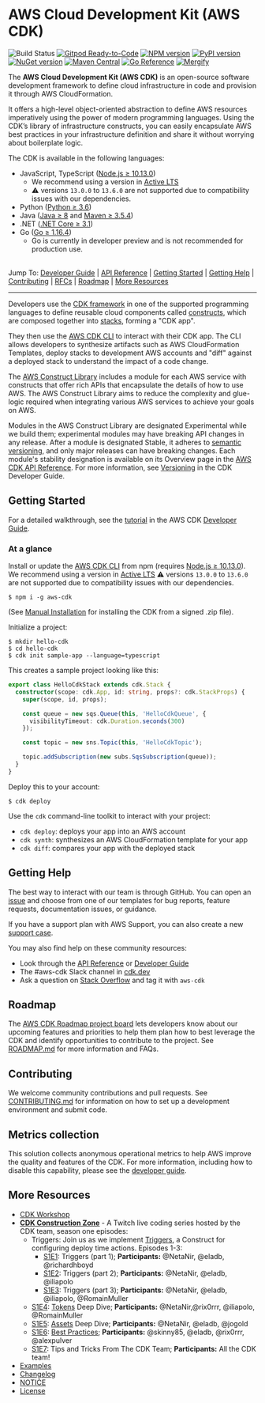 # AWS Cloud Development Kit (AWS CDK)

![Build Status](https://codebuild.us-east-1.amazonaws.com/badges?uuid=eyJlbmNyeXB0ZWREYXRhIjoiSy9rWmVENzRDbXBoVlhYaHBsNks4OGJDRXFtV1IySmhCVjJoaytDU2dtVWhhVys3NS9Odk5DbC9lR2JUTkRvSWlHSXZrNVhYQ3ZsaUJFY3o4OERQY1pnPSIsIml2UGFyYW1ldGVyU3BlYyI6IlB3ODEyRW9KdU0yaEp6NDkiLCJtYXRlcmlhbFNldFNlcmlhbCI6MX0%3D&branch=master)
[![Gitpod Ready-to-Code](https://img.shields.io/badge/Gitpod-ready--to--code-blue?logo=gitpod)](https://gitpod.io/#https://github.com/aws/aws-cdk)
[![NPM version](https://badge.fury.io/js/aws-cdk.svg)](https://badge.fury.io/js/aws-cdk)
[![PyPI version](https://badge.fury.io/py/aws-cdk.core.svg)](https://badge.fury.io/py/aws-cdk.core)
[![NuGet version](https://badge.fury.io/nu/Amazon.CDK.svg)](https://badge.fury.io/nu/Amazon.CDK)
[![Maven Central](https://maven-badges.herokuapp.com/maven-central/software.amazon.awscdk/core/badge.svg)](https://maven-badges.herokuapp.com/maven-central/software.amazon.awscdk/core)
[![Go Reference](https://pkg.go.dev/badge/github.com/aws/aws-cdk-go/awscdk.svg)](https://pkg.go.dev/github.com/aws/aws-cdk-go/awscdk)
[![Mergify](https://img.shields.io/endpoint.svg?url=https://gh.mergify.io/badges/aws/aws-cdk&style=flat)](https://mergify.io)

The **AWS Cloud Development Kit (AWS CDK)** is an open-source software development
framework to define cloud infrastructure in code and provision it through AWS CloudFormation.

It offers a high-level object-oriented abstraction to define AWS resources imperatively using
the power of modern programming languages. Using the CDK’s library of
infrastructure constructs, you can easily encapsulate AWS best practices in your
infrastructure definition and share it without worrying about boilerplate logic.

The CDK is available in the following languages:

* JavaScript, TypeScript ([Node.js ≥ 10.13.0](https://nodejs.org/download/release/latest-v10.x/))
  - We recommend using a version in [Active LTS](https://nodejs.org/en/about/releases/)
  - ⚠️ versions `13.0.0` to `13.6.0` are not supported due to compatibility issues with our dependencies.
* Python ([Python ≥ 3.6](https://www.python.org/downloads/))
* Java ([Java ≥ 8](https://www.oracle.com/technetwork/java/javase/downloads/index.html) and [Maven ≥ 3.5.4](https://maven.apache.org/download.cgi))
* .NET ([.NET Core ≥ 3.1](https://dotnet.microsoft.com/download))
* Go ([Go ≥ 1.16.4](https://golang.org/))
  - Go is currently in developer preview and is not recommended for production use.

\
Jump To:
[Developer Guide](https://docs.aws.amazon.com/cdk/latest/guide) |
[API Reference](https://docs.aws.amazon.com/cdk/api/latest/docs/aws-construct-library.html) |
[Getting Started](#getting-started) |
[Getting Help](#getting-help) |
[Contributing](#contributing) |
[RFCs](https://github.com/aws/aws-cdk-rfcs) |
[Roadmap](https://github.com/aws/aws-cdk/blob/master/ROADMAP.md) |
[More Resources](#more-resources)

-------

Developers use the [CDK framework] in one of the
supported programming languages to define reusable cloud components called [constructs], which
are composed together into [stacks], forming a "CDK app".

They then use the [AWS CDK CLI] to interact with their CDK app. The CLI allows developers to
synthesize artifacts such as AWS CloudFormation Templates, deploy stacks to development AWS accounts and "diff"
against a deployed stack to understand the impact of a code change.

The [AWS Construct Library] includes a module for each
AWS service with constructs that offer rich APIs that encapsulate the details of
how to use AWS. The AWS Construct Library aims to reduce the complexity and
glue-logic required when integrating various AWS services to achieve your goals
on AWS.

Modules in the AWS Construct Library are designated Experimental while we build
them; experimental modules may have breaking API changes in any release.  After
a module is designated Stable, it adheres to [semantic versioning](https://semver.org/),
and only major releases can have breaking changes. Each module's stability designation
is available on its Overview page in the [AWS CDK API Reference](https://docs.aws.amazon.com/cdk/api/latest/docs/aws-construct-library.html).
For more information, see [Versioning](https://docs.aws.amazon.com/cdk/latest/guide/reference.html#versioning)
in the CDK Developer Guide.

[CDK framework]: https://docs.aws.amazon.com/cdk/latest/guide/home.html
[constructs]: https://docs.aws.amazon.com/cdk/latest/guide/constructs.html
[stacks]: https://docs.aws.amazon.com/cdk/latest/guide/stacks.html
[apps]: https://docs.aws.amazon.com/cdk/latest/guide/apps.html
[Developer Guide]: https://docs.aws.amazon.com/cdk/latest/guide
[AWS CDK CLI]: https://docs.aws.amazon.com/cdk/latest/guide/tools.html
[AWS Construct Library]: https://docs.aws.amazon.com/cdk/api/latest/docs/aws-construct-library.html


## Getting Started

For a detailed walkthrough, see the [tutorial](https://docs.aws.amazon.com/cdk/latest/guide/getting_started.html#hello_world_tutorial) in the AWS CDK [Developer Guide](https://docs.aws.amazon.com/cdk/latest/guide/home.html).

### At a glance
Install or update the [AWS CDK CLI] from npm (requires [Node.js ≥ 10.13.0](https://nodejs.org/download/release/latest-v10.x/)). We recommend using a version in [Active LTS](https://nodejs.org/en/about/releases/)
⚠️ versions `13.0.0` to `13.6.0` are not supported due to compatibility issues with our dependencies.

```console
$ npm i -g aws-cdk
```

(See [Manual Installation](./MANUAL_INSTALLATION.md) for installing the CDK from a signed .zip file).

Initialize a project:

```console
$ mkdir hello-cdk
$ cd hello-cdk
$ cdk init sample-app --language=typescript
```

This creates a sample project looking like this:

```ts
export class HelloCdkStack extends cdk.Stack {
  constructor(scope: cdk.App, id: string, props?: cdk.StackProps) {
    super(scope, id, props);

    const queue = new sqs.Queue(this, 'HelloCdkQueue', {
      visibilityTimeout: cdk.Duration.seconds(300)
    });

    const topic = new sns.Topic(this, 'HelloCdkTopic');

    topic.addSubscription(new subs.SqsSubscription(queue));
  }
}
```

Deploy this to your account:

```console
$ cdk deploy
```

Use the `cdk` command-line toolkit to interact with your project:

 * `cdk deploy`: deploys your app into an AWS account
 * `cdk synth`: synthesizes an AWS CloudFormation template for your app
 * `cdk diff`: compares your app with the deployed stack

## Getting Help

The best way to interact with our team is through GitHub. You can open an [issue](https://github.com/aws/aws-cdk/issues/new/choose) and choose from one of our templates for bug reports, feature requests, documentation issues, or guidance.

If you have a support plan with AWS Support, you can also create a new [support case](https://console.aws.amazon.com/support/home#/).

You may also find help on these community resources:
* Look through the [API Reference](https://docs.aws.amazon.com/cdk/api/latest/docs/aws-construct-library.html) or [Developer Guide](https://docs.aws.amazon.com/cdk/latest/guide)
* The #aws-cdk Slack channel in [cdk.dev](https://cdk.dev)
* Ask a question on [Stack Overflow](https://stackoverflow.com/questions/tagged/aws-cdk)
  and tag it with `aws-cdk`

## Roadmap

The [AWS CDK Roadmap project board](https://github.com/orgs/aws/projects/7) lets developers know about our upcoming features and priorities to help them plan how to best leverage the CDK and identify opportunities to contribute to the project. See [ROADMAP.md](https://github.com/aws/aws-cdk/blob/master/ROADMAP.md) for more information and FAQs.

## Contributing

We welcome community contributions and pull requests. See
[CONTRIBUTING.md](./CONTRIBUTING.md) for information on how to set up a development
environment and submit code.

## Metrics collection
This solution collects anonymous operational metrics to help AWS improve the
quality and features of the CDK. For more information, including how to disable
this capability, please see the 
[developer guide](https://docs.aws.amazon.com/cdk/latest/guide/cli.html#version_reporting).

## More Resources
* [CDK Workshop](https://cdkworkshop.com/)
* **[CDK Construction Zone](https://www.twitch.tv/collections/9kCOGphNZBYVdA)** - A Twitch live coding series hosted by the CDK team, season one episodes:
  * Triggers: Join us as we implement [Triggers](https://github.com/aws/aws-cdk-rfcs/issues/71), a Construct for configuring deploy time actions. Episodes 1-3:
    * [S1E1](https://www.twitch.tv/videos/917691798): Triggers (part 1); **Participants:** @NetaNir, @eladb, @richardhboyd
    * [S1E2](https://www.twitch.tv/videos/925801382): Triggers (part 2); **Participants:** @NetaNir, @eladb, @iliapolo 
    * [S1E3](https://www.twitch.tv/videos/944565768): Triggers (part 3); **Participants:** @NetaNir, @eladb, @iliapolo, @RomainMuller
  * [S1E4](https://www.twitch.tv/aws/video/960287598): [Tokens](https://docs.aws.amazon.com/cdk/latest/guide/tokens.html) Deep Dive; **Participants:** @NetaNir,@rix0rrr, @iliapolo, @RomainMuller
  * [S1E5](https://www.twitch.tv/aws/video/977551207): [Assets](https://docs.aws.amazon.com/cdk/latest/guide/assets.html) Deep Dive; **Participants:** @NetaNir, @eladb, @jogold
  * [S1E6](https://www.twitch.tv/aws/video/1005334364): [Best Practices](https://aws.amazon.com/blogs/devops/best-practices-for-developing-cloud-applications-with-aws-cdk/); **Participants:** @skinny85, @eladb, @rix0rrr, @alexpulver
  * [S1E7](https://www.twitch.tv/videos/1019059654): Tips and Tricks From The CDK Team; **Participants:** All the CDK team! 
* [Examples](https://github.com/aws-samples/aws-cdk-examples)
* [Changelog](./CHANGELOG.md)
* [NOTICE](./NOTICE)
* [License](./LICENSE)
